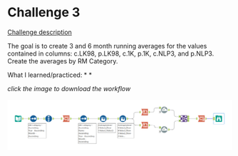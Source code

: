 # Challenge 3

[Challenge description](https://community.alteryx.com/t5/Weekly-Challenges/Challenge-1-Join-to-Range/m-p/36621/highlight/true#M25)

The goal is to create 3 and 6 month running averages for the values contained in columns: c.LK98, p.LK98, c.1K, p.1K, c.NLP3, and p.NLP3. Create the averages by RM Category.

What I learned/practiced:
* 
* 

<i>click the image to download the workflow</i><br>
<br>
<a href="challenge_3_solution.yxzp">
<img src="Alteryx Challenge 3.png" alt="Alteryx workflow">
</a>
